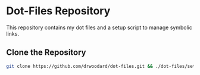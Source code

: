 # Dot-Files Repository

This repository contains my dot files and a setup script to manage symbolic links.

## Clone the Repository

```bash
git clone https://github.com/drwoodard/dot-files.git && ./dot-files/setup.sh

